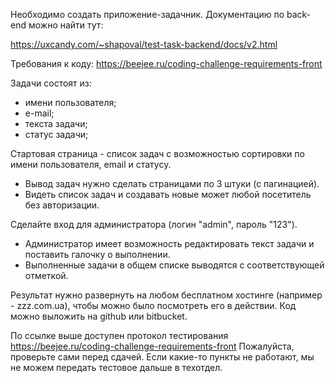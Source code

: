 Необходимо создать приложение-задачник.
Документацию по back-end можно найти тут:

https://uxcandy.com/~shapoval/test-task-backend/docs/v2.html

Требования к коду: https://beejee.ru/coding-challenge-requirements-front

Задачи состоят из:
- имени пользователя;
- е-mail;
- текста задачи;
- статус задачи;

Стартовая страница - список задач с возможностью сортировки по имени пользователя, email и статусу.
- Вывод задач нужно сделать страницами по 3 штуки (с пагинацией).
- Видеть список задач и создавать новые может любой посетитель без авторизации.

Сделайте вход для администратора (логин "admin", пароль "123").
- Администратор имеет возможность редактировать текст задачи и поставить галочку о выполнении.
- Выполненные задачи в общем списке выводятся с соответствующей отметкой.

Результат нужно развернуть на любом бесплатном хостинге (например - zzz.com.ua), чтобы можно было посмотреть его в действии. Код можно выложить на github или bitbucket.

По ссылке выше доступен протокол тестирования https://beejee.ru/coding-challenge-requirements-front
Пожалуйста, проверьте сами перед сдачей. Если какие-то пункты не работают, мы не можем передать тестовое дальше в техотдел.